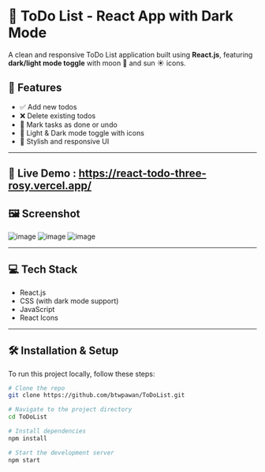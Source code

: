 # 📝 ToDo List - React App with Dark Mode

A clean and responsive ToDo List application built using **React.js**, featuring **dark/light mode toggle** with moon 🌙 and sun ☀️ icons.

## 🚀 Features

- ✅ Add new todos
- ❌ Delete existing todos
- 🔄 Mark tasks as done or undo
- 🌙 Light & Dark mode toggle with icons
- 🎨 Stylish and responsive UI

---
## 🔗 Live Demo : https://react-todo-three-rosy.vercel.app/

## 🖼️ Screenshot
![image](https://github.com/user-attachments/assets/2a045f9f-9abf-4875-921c-87891baa0789)
![image](https://github.com/user-attachments/assets/273bcd98-f413-4ea3-a53c-08774cd3afb5)
![image](https://github.com/user-attachments/assets/670b3ab3-dca7-4777-96e0-330c8987dc4c)





---

## 💻 Tech Stack

- React.js
- CSS (with dark mode support)
- JavaScript
- React Icons

---

## 🛠️ Installation & Setup

To run this project locally, follow these steps:

```bash
# Clone the repo
git clone https://github.com/btwpawan/ToDoList.git

# Navigate to the project directory
cd ToDoList

# Install dependencies
npm install

# Start the development server
npm start

